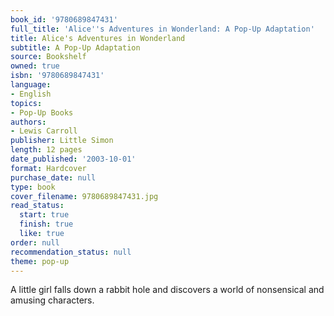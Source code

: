 ```yaml
---
book_id: '9780689847431'
full_title: 'Alice''s Adventures in Wonderland: A Pop-Up Adaptation'
title: Alice's Adventures in Wonderland
subtitle: A Pop-Up Adaptation
source: Bookshelf
owned: true
isbn: '9780689847431'
language:
- English
topics:
- Pop-Up Books
authors:
- Lewis Carroll
publisher: Little Simon
length: 12 pages
date_published: '2003-10-01'
format: Hardcover
purchase_date: null
type: book
cover_filename: 9780689847431.jpg
read_status:
  start: true
  finish: true
  like: true
order: null
recommendation_status: null
theme: pop-up
---
```

A little girl falls down a rabbit hole and discovers a world of nonsensical and amusing characters.


